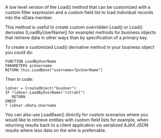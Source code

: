 ﻿A low level version of the Load() method that can be customized with a custom filter expression and a custom field list to load individual records into the oData member. This method is useful to create custom overridden Load() or Load() derivates (LoadByUserName() for example) methods for business objects that retrieve data in other ways than by specification of a primary key.To create a customized  Load() derivative method in your business object you could do:```foxproFUNCTION LoadByUserNamePARAMETERS pcUsernameRETURN this.LoadBase("username=?pcUserName")```Then in code:```foxproloUser = CreateObject("busUser")IF !loUser.LoadByUserName("rstrahl")   RETURN ENDIF? loUser.oData.Username```You can also use LoadBase() directly for custom scenarios where you would like to retrieve entities with custom field lists for example, when returning results back to a client application via serialized AJAX JSON results where less data on the wire is preferrable.
